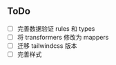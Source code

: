 ## ToDo

- [ ] 完善数据验证 rules 和 types
- [ ] 将 transformers 修改为 mappers
- [ ] 迁移 tailwindcss 版本
- [ ] 完善样式
